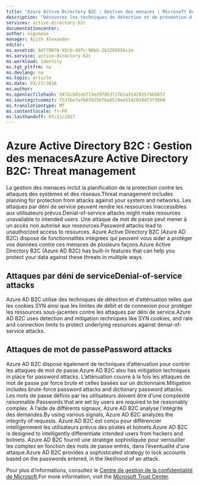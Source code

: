 ```yaml
---
title: "Azure Active Directory B2C : Gestion des menaces | Microsoft Docs"
description: "Découvrez les techniques de détection et de prévention d’attaques par déni de service et d’attaques de mot de passe dans Azure Active Directory B2C."
services: active-directory-b2c
documentationcenter: 
author: vigunase
manager: Ajith Alexander
editor: 
ms.assetid: 6df79878-65cb-4dfc-98bb-2b328055bc2e
ms.service: active-directory-b2c
ms.workload: identity
ms.tgt_pltfrm: na
ms.devlang: na
ms.topic: article
ms.date: 03/27/2016
ms.author: 
ms.openlocfilehash: 9472cb01eb713e297053727b1a314293574bb657
ms.sourcegitcommit: f537befafb079256fba0529ee554c034d73f36b0
ms.translationtype: MT
ms.contentlocale: fr-FR
ms.lasthandoff: 07/11/2017
---
```

# <a name="azure-active-directory-b2c-threat-management"></a><span data-ttu-id="a8395-103">Azure Active Directory B2C : Gestion des menaces</span><span class="sxs-lookup"><span data-stu-id="a8395-103">Azure Active Directory B2C: Threat management</span></span>

<span data-ttu-id="a8395-104">La gestion des menaces inclut la planification de la protection contre les attaques des systèmes et des réseaux.</span><span class="sxs-lookup"><span data-stu-id="a8395-104">Threat management includes planning for protection from attacks against your system and networks.</span></span> <span data-ttu-id="a8395-105">Les attaques par déni de service peuvent rendre les ressources inaccessibles aux utilisateurs prévus.</span><span class="sxs-lookup"><span data-stu-id="a8395-105">Denial-of-service attacks might make resources unavailable to intended users.</span></span> <span data-ttu-id="a8395-106">Une attaque de mot de passe peut mener à un accès non autorisé aux ressources.</span><span class="sxs-lookup"><span data-stu-id="a8395-106">Password attacks lead to unauthorized access to resources.</span></span> <span data-ttu-id="a8395-107">Azure Active Directory B2C (Azure AD B2C) dispose de fonctionnalités intégrées qui peuvent vous aider à protéger vos données contre ces menaces de plusieurs façons.</span><span class="sxs-lookup"><span data-stu-id="a8395-107">Azure Active Directory B2C (Azure AD B2C) has built-in features that can help you protect your data against these threats in multiple ways.</span></span>

## <a name="denial-of-service-attacks"></a><span data-ttu-id="a8395-108">Attaques par déni de service</span><span class="sxs-lookup"><span data-stu-id="a8395-108">Denial-of-service attacks</span></span>

<span data-ttu-id="a8395-109">Azure AD B2C utilise des techniques de détection et d’atténuation telles que les cookies SYN ainsi que les limites de débit et de connexion pour protéger les ressources sous-jacentes contre les attaques par déni de service.</span><span class="sxs-lookup"><span data-stu-id="a8395-109">Azure AD B2C uses detection and mitigation techniques like SYN cookies, and rate and connection limits to protect underlying resources against denial-of-service attacks.</span></span>

## <a name="password-attacks"></a><span data-ttu-id="a8395-110">Attaques de mot de passe</span><span class="sxs-lookup"><span data-stu-id="a8395-110">Password attacks</span></span>

<span data-ttu-id="a8395-111">Azure AD B2C dispose également de techniques d’atténuation pour contrer les attaques de mot de passe.</span><span class="sxs-lookup"><span data-stu-id="a8395-111">Azure AD B2C also has mitigation techniques in place for password attacks.</span></span> <span data-ttu-id="a8395-112">L’atténuation couvre à la fois les attaques de mot de passe par force brute et celles basées sur un dictionnaire.</span><span class="sxs-lookup"><span data-stu-id="a8395-112">Mitigation includes brute-force password attacks and dictionary password attacks.</span></span> <span data-ttu-id="a8395-113">Les mots de passe définis par les utilisateurs doivent être d’une complexité raisonnable.</span><span class="sxs-lookup"><span data-stu-id="a8395-113">Passwords that are set by users are required to be reasonably complex.</span></span> <span data-ttu-id="a8395-114">À l’aide de différents signaux, Azure AD B2C analyse l’intégrité des demandes.</span><span class="sxs-lookup"><span data-stu-id="a8395-114">By using various signals, Azure AD B2C analyzes the integrity of requests.</span></span> <span data-ttu-id="a8395-115">Azure AD B2C est conçu pour différencier intelligemment les utilisateurs prévus des pirates et botnets.</span><span class="sxs-lookup"><span data-stu-id="a8395-115">Azure AD B2C is designed to intelligently differentiate intended users from hackers and botnets.</span></span> <span data-ttu-id="a8395-116">Azure AD B2C fournit une stratégie sophistiquée pour verrouiller les comptes en fonction des mots de passe entrés, dans l’éventualité d’une attaque.</span><span class="sxs-lookup"><span data-stu-id="a8395-116">Azure AD B2C provides a sophisticated strategy to lock accounts based on the passwords entered, in the likelihood of an attack.</span></span>

<span data-ttu-id="a8395-117">Pour plus d’informations, consultez le [Centre de gestion de la confidentialité de Microsoft](https://www.microsoft.com/trustcenter/security/threatmanagement).</span><span class="sxs-lookup"><span data-stu-id="a8395-117">For more information, visit the [Microsoft Trust Center](https://www.microsoft.com/trustcenter/security/threatmanagement).</span></span>
